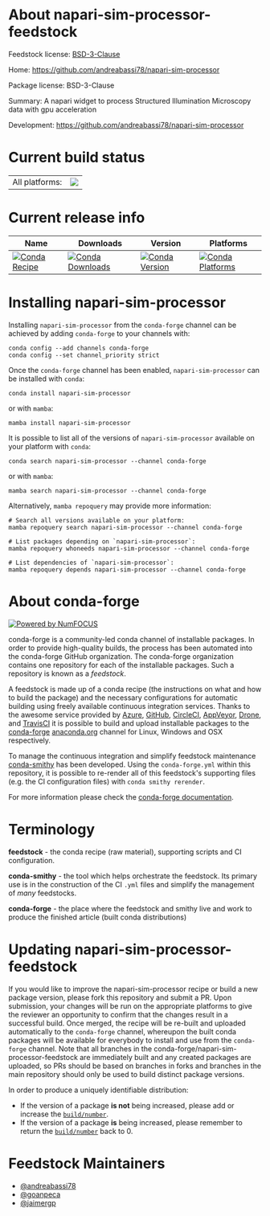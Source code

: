 About napari-sim-processor-feedstock
====================================

Feedstock license: [BSD-3-Clause](https://github.com/conda-forge/napari-sim-processor-feedstock/blob/main/LICENSE.txt)

Home: https://github.com/andreabassi78/napari-sim-processor

Package license: BSD-3-Clause

Summary: A napari widget to process Structured Illumination Microscopy data with gpu acceleration

Development: https://github.com/andreabassi78/napari-sim-processor

Current build status
====================


<table><tr><td>All platforms:</td>
    <td>
      <a href="https://dev.azure.com/conda-forge/feedstock-builds/_build/latest?definitionId=16638&branchName=main">
        <img src="https://dev.azure.com/conda-forge/feedstock-builds/_apis/build/status/napari-sim-processor-feedstock?branchName=main">
      </a>
    </td>
  </tr>
</table>

Current release info
====================

| Name | Downloads | Version | Platforms |
| --- | --- | --- | --- |
| [![Conda Recipe](https://img.shields.io/badge/recipe-napari--sim--processor-green.svg)](https://anaconda.org/conda-forge/napari-sim-processor) | [![Conda Downloads](https://img.shields.io/conda/dn/conda-forge/napari-sim-processor.svg)](https://anaconda.org/conda-forge/napari-sim-processor) | [![Conda Version](https://img.shields.io/conda/vn/conda-forge/napari-sim-processor.svg)](https://anaconda.org/conda-forge/napari-sim-processor) | [![Conda Platforms](https://img.shields.io/conda/pn/conda-forge/napari-sim-processor.svg)](https://anaconda.org/conda-forge/napari-sim-processor) |

Installing napari-sim-processor
===============================

Installing `napari-sim-processor` from the `conda-forge` channel can be achieved by adding `conda-forge` to your channels with:

```
conda config --add channels conda-forge
conda config --set channel_priority strict
```

Once the `conda-forge` channel has been enabled, `napari-sim-processor` can be installed with `conda`:

```
conda install napari-sim-processor
```

or with `mamba`:

```
mamba install napari-sim-processor
```

It is possible to list all of the versions of `napari-sim-processor` available on your platform with `conda`:

```
conda search napari-sim-processor --channel conda-forge
```

or with `mamba`:

```
mamba search napari-sim-processor --channel conda-forge
```

Alternatively, `mamba repoquery` may provide more information:

```
# Search all versions available on your platform:
mamba repoquery search napari-sim-processor --channel conda-forge

# List packages depending on `napari-sim-processor`:
mamba repoquery whoneeds napari-sim-processor --channel conda-forge

# List dependencies of `napari-sim-processor`:
mamba repoquery depends napari-sim-processor --channel conda-forge
```


About conda-forge
=================

[![Powered by
NumFOCUS](https://img.shields.io/badge/powered%20by-NumFOCUS-orange.svg?style=flat&colorA=E1523D&colorB=007D8A)](https://numfocus.org)

conda-forge is a community-led conda channel of installable packages.
In order to provide high-quality builds, the process has been automated into the
conda-forge GitHub organization. The conda-forge organization contains one repository
for each of the installable packages. Such a repository is known as a *feedstock*.

A feedstock is made up of a conda recipe (the instructions on what and how to build
the package) and the necessary configurations for automatic building using freely
available continuous integration services. Thanks to the awesome service provided by
[Azure](https://azure.microsoft.com/en-us/services/devops/), [GitHub](https://github.com/),
[CircleCI](https://circleci.com/), [AppVeyor](https://www.appveyor.com/),
[Drone](https://cloud.drone.io/welcome), and [TravisCI](https://travis-ci.com/)
it is possible to build and upload installable packages to the
[conda-forge](https://anaconda.org/conda-forge) [anaconda.org](https://anaconda.org/)
channel for Linux, Windows and OSX respectively.

To manage the continuous integration and simplify feedstock maintenance
[conda-smithy](https://github.com/conda-forge/conda-smithy) has been developed.
Using the ``conda-forge.yml`` within this repository, it is possible to re-render all of
this feedstock's supporting files (e.g. the CI configuration files) with ``conda smithy rerender``.

For more information please check the [conda-forge documentation](https://conda-forge.org/docs/).

Terminology
===========

**feedstock** - the conda recipe (raw material), supporting scripts and CI configuration.

**conda-smithy** - the tool which helps orchestrate the feedstock.
                   Its primary use is in the construction of the CI ``.yml`` files
                   and simplify the management of *many* feedstocks.

**conda-forge** - the place where the feedstock and smithy live and work to
                  produce the finished article (built conda distributions)


Updating napari-sim-processor-feedstock
=======================================

If you would like to improve the napari-sim-processor recipe or build a new
package version, please fork this repository and submit a PR. Upon submission,
your changes will be run on the appropriate platforms to give the reviewer an
opportunity to confirm that the changes result in a successful build. Once
merged, the recipe will be re-built and uploaded automatically to the
`conda-forge` channel, whereupon the built conda packages will be available for
everybody to install and use from the `conda-forge` channel.
Note that all branches in the conda-forge/napari-sim-processor-feedstock are
immediately built and any created packages are uploaded, so PRs should be based
on branches in forks and branches in the main repository should only be used to
build distinct package versions.

In order to produce a uniquely identifiable distribution:
 * If the version of a package **is not** being increased, please add or increase
   the [``build/number``](https://docs.conda.io/projects/conda-build/en/latest/resources/define-metadata.html#build-number-and-string).
 * If the version of a package **is** being increased, please remember to return
   the [``build/number``](https://docs.conda.io/projects/conda-build/en/latest/resources/define-metadata.html#build-number-and-string)
   back to 0.

Feedstock Maintainers
=====================

* [@andreabassi78](https://github.com/andreabassi78/)
* [@goanpeca](https://github.com/goanpeca/)
* [@jaimergp](https://github.com/jaimergp/)

